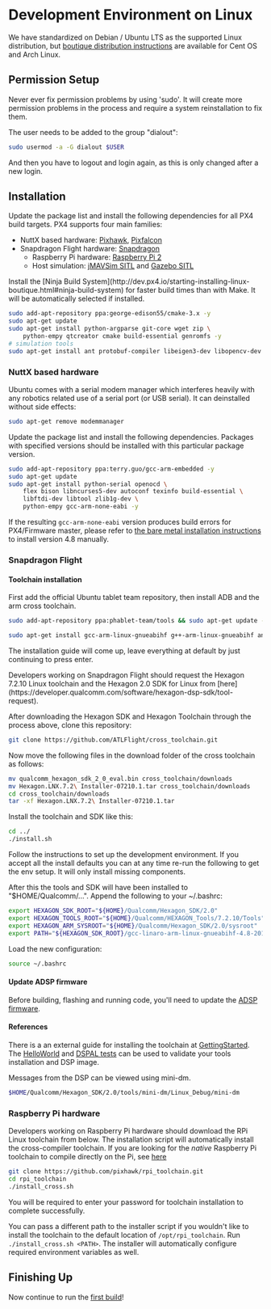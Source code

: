# Development Environment on Linux

We have standardized on Debian / Ubuntu LTS as the supported Linux distribution, but [boutique distribution instructions](starting-installing-linux-boutique.md) are available for Cent OS and Arch Linux.

## Permission Setup

<aside class="note">
Never ever fix permission problems by using 'sudo'. It will create more permission problems in the process and require a system reinstallation to fix them.
</aside>

The user needs to be added to the group "dialout":

<div class="host-code"></div>

```sh
sudo usermod -a -G dialout $USER
```

And then you have to logout and login again, as this is only changed after a new login.

## Installation

Update the package list and install the following dependencies for all PX4 build targets. PX4 supports four main families:

- NuttX based hardware: [Pixhawk](hardware-pixhawk.md), [Pixfalcon](hardware-pixfalcon.md)
- Snapdragon Flight hardware: [Snapdragon](hardware-snapdragon.md)
  - Raspberry Pi hardware: [Raspberry Pi 2](hardware-pi2.md)
  - Host simulation: [jMAVSim SITL](simulation-sitl.md) and [Gazebo SITL](simulation-gazebo.md)

<aside class="note">
Install the [Ninja Build System](http://dev.px4.io/starting-installing-linux-boutique.html#ninja-build-system) for faster build times than with Make. It will be automatically selected if installed.
</aside>

<div class="host-code"></div>

```sh
sudo add-apt-repository ppa:george-edison55/cmake-3.x -y
sudo apt-get update
sudo apt-get install python-argparse git-core wget zip \
    python-empy qtcreator cmake build-essential genromfs -y
# simulation tools
sudo apt-get install ant protobuf-compiler libeigen3-dev libopencv-dev openjdk-7-jdk openjdk-7-jre clang-3.5 lldb-3.5 -y
```

### NuttX based hardware

Ubuntu comes with a serial modem manager which interferes heavily with any robotics related use of a serial port (or USB serial). It can deinstalled without side effects:

<div class="host-code"></div>

```sh
sudo apt-get remove modemmanager
```

Update the package list and install the following dependencies. Packages with specified versions should be installed with this particular package version.

<div class="host-code"></div>

```sh
sudo add-apt-repository ppa:terry.guo/gcc-arm-embedded -y
sudo apt-get update
sudo apt-get install python-serial openocd \
    flex bison libncurses5-dev autoconf texinfo build-essential \
    libftdi-dev libtool zlib1g-dev \
    python-empy gcc-arm-none-eabi -y
```

If the resulting `gcc-arm-none-eabi` version produces build errors for PX4/Firmware master, please refer to [the bare metal installation instructions](http://dev.px4.io/starting-installing-linux-boutique.html#toolchain-installation) to install version 4.8 manually.

### Snapdragon Flight

#### Toolchain installation

First add the official Ubuntu tablet team repository, then install ADB and the arm cross toolchain.

<div class="host-code"></div>

```sh
sudo add-apt-repository ppa:phablet-team/tools && sudo apt-get update -y
```

<div class="host-code"></div>

```sh
sudo apt-get install gcc-arm-linux-gnueabihf g++-arm-linux-gnueabihf android-tools-adb android-tools-fastboot fakechroot fakeroot -y
```

The installation guide will come up, leave everything at default by just continuing to press enter.

<aside class="tip">
Developers working on Snapdragon Flight should request the Hexagon 7.2.10 Linux toolchain and the Hexagon 2.0 SDK for Linux from [here](https://developer.qualcomm.com/software/hexagon-dsp-sdk/tool-request).
</aside>

After downloading the Hexagon SDK and Hexagon Toolchain through the process above, clone this repository:

<div class="host-code"></div>

```sh
git clone https://github.com/ATLFlight/cross_toolchain.git
```

Now move the following files in the download folder of the cross toolchain as follows:

<div class="host-code"></div>

```sh
mv qualcomm_hexagon_sdk_2_0_eval.bin cross_toolchain/downloads
mv Hexagon.LNX.7.2\ Installer-07210.1.tar cross_toolchain/downloads
cd cross_toolchain/downloads
tar -xf Hexagon.LNX.7.2\ Installer-07210.1.tar
```

Install the toolchain and SDK like this:

<div class="host-code"></div>

```sh
cd ../
./install.sh
```

Follow the instructions to set up the development environment. If you accept all the install defaults you can at any time re-run the following to get the env setup. It will only install missing components.

After this the tools and SDK will have been installed to "$HOME/Qualcomm/...". Append the following to your ~/.bashrc:

<div class="host-code"></div>

```sh
export HEXAGON_SDK_ROOT="${HOME}/Qualcomm/Hexagon_SDK/2.0"
export HEXAGON_TOOLS_ROOT="${HOME}/Qualcomm/HEXAGON_Tools/7.2.10/Tools"
export HEXAGON_ARM_SYSROOT="${HOME}/Qualcomm/Hexagon_SDK/2.0/sysroot"
export PATH="${HEXAGON_SDK_ROOT}/gcc-linaro-arm-linux-gnueabihf-4.8-2013.08_linux/bin:$PATH"
```

Load the new configuration:

<div class="host-code"></div>

```sh
source ~/.bashrc
```

#### Update ADSP firmware

Before building, flashing and running code, you'll need to update the [ADSP firmware](advanced-snapdragon.html#updating-the-adsp-firmware).

#### References

There is a an external guide for installing the toolchain at
[GettingStarted](https://github.com/ATLFlight/ATLFlightDocs/blob/master/GettingStarted.md). The
[HelloWorld](https://github.com/ATLFlight/HelloWorld) and [DSPAL tests](https://github.com/ATLFlight/dspal/tree/master/test/dspal_tester) can be used to validate your tools installation and DSP image.

Messages from the DSP can be viewed using mini-dm.

<div class="host-code"></div>

```sh
$HOME/Qualcomm/Hexagon_SDK/2.0/tools/mini-dm/Linux_Debug/mini-dm
```

### Raspberry Pi hardware

Developers working on Raspberry Pi hardware should download the RPi Linux toolchain from below. The installation script will automatically install the cross-compiler toolchain. If you are looking for the *native* Raspberry Pi toolchain to compile directly on the Pi, see [here](http://dev.px4.io/hardware-pi2.html#native-builds-optional)

<div class="host-code"></div>

```sh
git clone https://github.com/pixhawk/rpi_toolchain.git
cd rpi_toolchain
./install_cross.sh
```

You will be required to enter your password for toolchain installation to complete successfully.

You can pass a different path to the installer script if you wouldn't like to install the toolchain to the default location of ```/opt/rpi_toolchain```. Run ``` ./install_cross.sh <PATH>```. The installer will automatically configure required environment variables as well.

## Finishing Up

Now continue to run the [first build](starting-building.md)!
